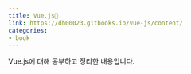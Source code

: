 ```yaml
---
title: Vue.js📖
link: https://dh00023.gitbooks.io/vue-js/content/
categories:
- book
---
```


Vue.js에 대해 공부하고 정리한 내용입니다.